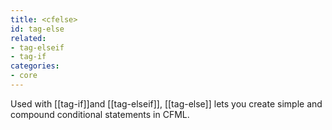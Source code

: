 ```yaml
---
title: <cfelse>
id: tag-else
related:
- tag-elseif
- tag-if
categories:
- core
---
```


Used with [[tag-if]]and [[tag-elseif]], [[tag-else]] lets you create simple and compound conditional statements in CFML.
